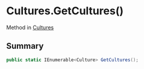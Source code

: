 # Cultures.GetCultures()

Method in [Cultures](/api/csharp/yarn.unity.cultures.md)

## Summary



```csharp
public static IEnumerable<Culture> GetCultures();
```

